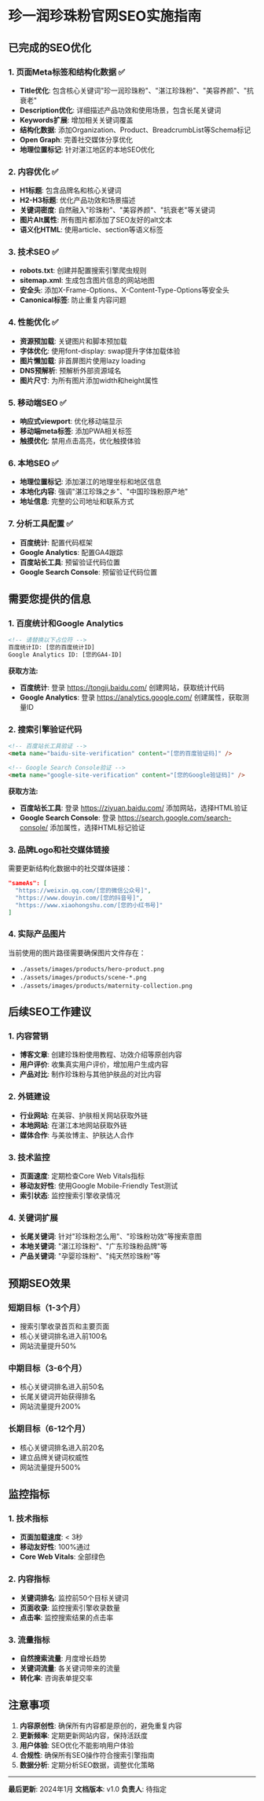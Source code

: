 # 珍一润珍珠粉官网SEO实施指南

## 已完成的SEO优化

### 1. 页面Meta标签和结构化数据 ✅
- **Title优化**: 包含核心关键词"珍一润珍珠粉"、"湛江珍珠粉"、"美容养颜"、"抗衰老"
- **Description优化**: 详细描述产品功效和使用场景，包含长尾关键词
- **Keywords扩展**: 增加相关关键词覆盖
- **结构化数据**: 添加Organization、Product、BreadcrumbList等Schema标记
- **Open Graph**: 完善社交媒体分享优化
- **地理位置标记**: 针对湛江地区的本地SEO优化

### 2. 内容优化 ✅
- **H1标题**: 包含品牌名和核心关键词
- **H2-H3标题**: 优化产品功效和场景描述
- **关键词密度**: 自然融入"珍珠粉"、"美容养颜"、"抗衰老"等关键词
- **图片Alt属性**: 所有图片都添加了SEO友好的alt文本
- **语义化HTML**: 使用article、section等语义标签

### 3. 技术SEO ✅
- **robots.txt**: 创建并配置搜索引擎爬虫规则
- **sitemap.xml**: 生成包含图片信息的网站地图
- **安全头**: 添加X-Frame-Options、X-Content-Type-Options等安全头
- **Canonical标签**: 防止重复内容问题

### 4. 性能优化 ✅
- **资源预加载**: 关键图片和脚本预加载
- **字体优化**: 使用font-display: swap提升字体加载体验
- **图片懒加载**: 非首屏图片使用lazy loading
- **DNS预解析**: 预解析外部资源域名
- **图片尺寸**: 为所有图片添加width和height属性

### 5. 移动端SEO ✅
- **响应式viewport**: 优化移动端显示
- **移动端meta标签**: 添加PWA相关标签
- **触摸优化**: 禁用点击高亮，优化触摸体验

### 6. 本地SEO ✅
- **地理位置标记**: 添加湛江的地理坐标和地区信息
- **本地化内容**: 强调"湛江珍珠之乡"、"中国珍珠粉原产地"
- **地址信息**: 完整的公司地址和联系方式

### 7. 分析工具配置 ✅
- **百度统计**: 配置代码框架
- **Google Analytics**: 配置GA4跟踪
- **百度站长工具**: 预留验证代码位置
- **Google Search Console**: 预留验证代码位置

## 需要您提供的信息

### 1. 百度统计和Google Analytics
```html
<!-- 请替换以下占位符 -->
百度统计ID: [您的百度统计ID]
Google Analytics ID: [您的GA4-ID]
```

**获取方法:**
- **百度统计**: 登录 https://tongji.baidu.com/ 创建网站，获取统计代码
- **Google Analytics**: 登录 https://analytics.google.com/ 创建属性，获取测量ID

### 2. 搜索引擎验证代码
```html
<!-- 百度站长工具验证 -->
<meta name="baidu-site-verification" content="[您的百度验证码]" />

<!-- Google Search Console验证 -->
<meta name="google-site-verification" content="[您的Google验证码]" />
```

**获取方法:**
- **百度站长工具**: 登录 https://ziyuan.baidu.com/ 添加网站，选择HTML验证
- **Google Search Console**: 登录 https://search.google.com/search-console/ 添加属性，选择HTML标记验证

### 3. 品牌Logo和社交媒体链接
需要更新结构化数据中的社交媒体链接：
```json
"sameAs": [
  "https://weixin.qq.com/[您的微信公众号]",
  "https://www.douyin.com/[您的抖音号]",
  "https://www.xiaohongshu.com/[您的小红书号]"
]
```

### 4. 实际产品图片
当前使用的图片路径需要确保图片文件存在：
- `./assets/images/products/hero-product.png`
- `./assets/images/products/scene-*.png`
- `./assets/images/products/maternity-collection.png`

## 后续SEO工作建议

### 1. 内容营销
- **博客文章**: 创建珍珠粉使用教程、功效介绍等原创内容
- **用户评价**: 收集真实用户评价，增加用户生成内容
- **产品对比**: 制作珍珠粉与其他护肤品的对比内容

### 2. 外链建设
- **行业网站**: 在美容、护肤相关网站获取外链
- **本地网站**: 在湛江本地网站获取外链
- **媒体合作**: 与美妆博主、护肤达人合作

### 3. 技术监控
- **页面速度**: 定期检查Core Web Vitals指标
- **移动友好性**: 使用Google Mobile-Friendly Test测试
- **索引状态**: 监控搜索引擎收录情况

### 4. 关键词扩展
- **长尾关键词**: 针对"珍珠粉怎么用"、"珍珠粉功效"等搜索意图
- **本地关键词**: "湛江珍珠粉"、"广东珍珠粉品牌"等
- **产品关键词**: "孕婴珍珠粉"、"纯天然珍珠粉"等

## 预期SEO效果

### 短期目标（1-3个月）
- 搜索引擎收录首页和主要页面
- 核心关键词排名进入前100名
- 网站流量提升50%

### 中期目标（3-6个月）
- 核心关键词排名进入前50名
- 长尾关键词开始获得排名
- 网站流量提升200%

### 长期目标（6-12个月）
- 核心关键词排名进入前20名
- 建立品牌关键词权威性
- 网站流量提升500%

## 监控指标

### 1. 技术指标
- **页面加载速度**: < 3秒
- **移动友好性**: 100%通过
- **Core Web Vitals**: 全部绿色

### 2. 内容指标
- **关键词排名**: 监控前50个目标关键词
- **页面收录**: 监控搜索引擎收录数量
- **点击率**: 监控搜索结果的点击率

### 3. 流量指标
- **自然搜索流量**: 月度增长趋势
- **关键词流量**: 各关键词带来的流量
- **转化率**: 咨询表单提交率

## 注意事项

1. **内容原创性**: 确保所有内容都是原创的，避免重复内容
2. **更新频率**: 定期更新网站内容，保持活跃度
3. **用户体验**: SEO优化不能影响用户体验
4. **合规性**: 确保所有SEO操作符合搜索引擎指南
5. **数据分析**: 定期分析SEO数据，调整优化策略

---

**最后更新**: 2024年1月
**文档版本**: v1.0
**负责人**: 待指定


